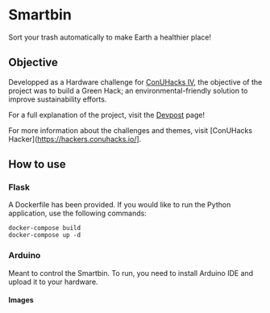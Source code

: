 # Smartbin

Sort your trash automatically to make Earth a healthier place!

## Objective

Developped as a Hardware challenge for [ConUHacks IV](https://conuhacks.io/), the objective of the project was to build a Green Hack; an environmental-friendly solution to improve sustainability efforts.

For a full explanation of the project, visit the [Devpost](https://devpost.com/software/smartbin) page!

For more information about the challenges and themes, visit [ConUHacks Hacker](https://hackers.conuhacks.io/].

## How to use

### Flask

A Dockerfile has been provided. If you would like to run the Python application, use the following commands:

``` 
docker-compose build
docker-compose up -d
```

### Arduino

Meant to control the Smartbin. To run, you need to install Arduino IDE and upload it to your hardware. 

#### Images


